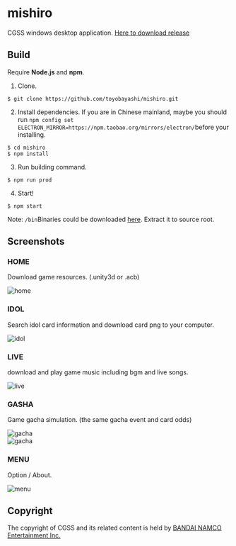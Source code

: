 # mishiro
CGSS windows desktop application. [Here to download release](https://github.com/toyobayashi/mishiro/releases)

## Build
Require __Node.js__ and __npm__.  
1. Clone.  
```batch 
$ git clone https://github.com/toyobayashi/mishiro.git
```
2. Install dependencies. If you are in Chinese mainland, maybe you should run ```npm config set ELECTRON_MIRROR=https://npm.taobao.org/mirrors/electron/```before your installing.  
```batch
$ cd mishiro
$ npm install
```
3. Run building command.  
```batch
$ npm run prod
```
4. Start!  
```batch
$ npm start
```
Note: ```/bin```Binaries could be downloaded [here](https://github.com/toyobayashi/mishiro/releases/download/v1.1.5/extract-this-to-root-first-if-you-want-to-build-from-source.zip). Extract it to source root.

## Screenshots
### HOME
Download game resources. (.unity3d or .acb)  

![home](https://github.com/toyobayashi/mishiro/raw/master/screenshot/home.png)  

### IDOL
Search idol card information and download card png to your computer.  

![idol](https://github.com/toyobayashi/mishiro/raw/master/screenshot/idol.png)  

### LIVE
download and play game music including bgm and live songs.  

![live](https://github.com/toyobayashi/mishiro/raw/master/screenshot/live.png)  

### GASHA
Game gacha simulation. (the same gacha event and card odds)  

![gacha](https://github.com/toyobayashi/mishiro/raw/master/screenshot/gacha.png)  
![gacha](https://github.com/toyobayashi/mishiro/raw/master/screenshot/gacha3.png)  

### MENU
Option / About.  

![menu](https://github.com/toyobayashi/mishiro/raw/master/screenshot/menu2.png)  

## Copyright
The copyright of CGSS and its related content is held by [BANDAI NAMCO Entertainment Inc.](https://bandainamcoent.co.jp/)  
